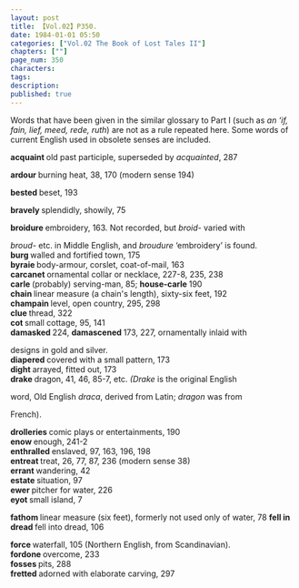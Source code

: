 ```yaml
---
layout: post
title: 【Vol.02】P350.
date: 1984-01-01 05:50
categories: ["Vol.02 The Book of Lost Tales II"]
chapters: [""]
page_num: 350
characters: 
tags: 
description: 
published: true
---
```


<p style="text-indent: 0;">
Words that have been given in the similar glossary to Part I (such as <I>an ‘if, fain, lief, meed, rede, ruth</I>) are not as a rule repeated here. Some words of current English used in obsolete senses are included.
</p>

<B>acquaint    </B>old past participle, superseded by <I>acquainted</I>, 287

<B>ardour    </B>burning heat, 38, 170 (modern sense 194)

<B>bested   </B>beset, 193

<B>bravely    </B>splendidly, showily, 75

<B>broidure    </B>embroidery,   163. Not  recorded,  but <I>broid-</I>  varied with

<I>broud-</I> etc. in Middle English, and <I>broudure</I> ‘embroidery’ is found.<BR><B>burg    </B>walled and fortified town, 175<BR><B>byraie    </B>body-armour, corslet, coat-of-mail, 163<BR><B>carcanet    </B>ornamental collar or necklace, 227-8, 235, 238<BR><B>carle    </B>(probably) serving-man, 85; <B>house-carle </B>190<BR><B>chain    </B>linear measure (a chain's length), sixty-six feet, 192<BR><B>champain    </B>level, open country, 295, 298<BR><B>clue    </B>thread, 322<BR><B>cot    </B>small cottage, 95, 141<BR><B>damasked    </B>224, <B>damascened </B>173, 227, ornamentally inlaid with

designs in gold and silver.<BR><B>diapered    </B>covered with a small pattern, 173<BR><B>dight    </B>arrayed, fitted out, 173<BR><B>drake    </B>dragon,  41, 46, 85-7, etc.  <I>(Drake</I>  is the original English

word, Old English <I>draca</I>, derived from Latin; <I>dragon</I> was from

French).

<B>drolleries    </B>comic plays or entertainments, 190<BR><B>enow    </B>enough, 241-2<BR><B>enthralled    </B>enslaved, 97, 163, 196, 198<BR><B>entreat    </B>treat, 26, 77, 87, 236 (modern sense 38)<BR><B>errant    </B>wandering, 42<BR><B>estate    </B>situation, 97<BR><B>ewer    </B>pitcher for water, 226<BR><B>eyot    </B>small island, 7

<B>fathom </B>linear measure (six feet), formerly not used only of water, 78 <B>fell in dread </B>fell into dread, 106

<B>force    </B>waterfall, 105 (Northern English, from Scandinavian).<BR><B>fordone    </B>overcome, 233<BR><B>fosses    </B>pits, 288<BR><B>fretted    </B>adorned with elaborate carving, 297

